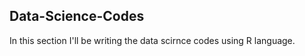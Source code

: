 ## Data-Science-Codes ##     
In this section I'll be writing the data scirnce codes using R language.  
